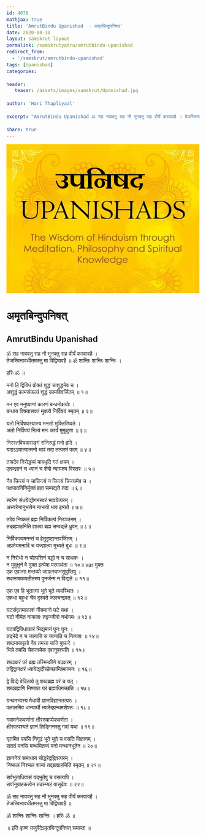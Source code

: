 ```yaml
---
id: 4078    
mathjax: true    
title: 'AmrutBindu Upanishad  - अमृतबिन्दुपनिषत्'    
date: 2020-04-30    
layout: samskrut-layout 
permalink: /samskrutyatra/amrutbindu-upanishad
redirect_from: 
  - '/samskrut/amrutbindu-upanishad'
tags: [Upanishad]    
categories:    
    
header:    
   teaser: /assets/images/samskrut/Upanishad.jpg    
    
author: 'Hari Thapliyaal'    
    
excerpt: "AmrutBindu Upanishad ॐ सह नाववतु सह नौ भुनक्तु सह वीर्यं करवावहै । तेजस्विनावधीतमस्तु मा विद्विषावहै ॥ ॐ शान्तिः शान्तिः शान्तिः । हरिः ॐ ॥ मनो हि द्विविधं प्रोक्तं शुद्धं चाशुद्धमेव च । अशुद्धं कामसंकल्पं शुद्धं कामविवर्जितम् ॥ १॥ मन"
    
share: true    
---
```

![](/assets/images/samskrut/Upanishad.jpg)    
    
# अमृतबिन्दुपनिषत्     
## AmrutBindu Upanishad    
    
ॐ सह नाववतु सह नौ भुनक्तु सह वीर्यं करवावहै ।    
तेजस्विनावधीतमस्तु मा विद्विषावहै ॥  ॐ शान्तिः शान्तिः शान्तिः ।    
    
हरिः ॐ ॥    
    
मनो हि द्विविधं प्रोक्तं शुद्धं चाशुद्धमेव च ।    
अशुद्धं कामसंकल्पं शुद्धं कामविवर्जितम् ॥ १॥    
    
मन एव मनुष्याणां कारणं बन्धमोक्षयोः ।    
बन्धाय विषयासक्तं मुक्त्यै निर्विषयं स्मृतम् ॥ २॥    
    
यतो निर्विषयस्यास्य मनसो मुक्तिरिष्यते ।    
अतो निर्विषयं नित्यं मनः कार्यं मुमुक्षुणा ॥ ३॥    
    
निरस्तविषयासङ्गं संनिरुद्धं मनो हृदि ।    
यदाऽऽयात्यात्मनो भावं तदा तत्परमं पदम् ॥ ४॥    
    
तावदेव निरोद्धव्यं यावधृदि गतं क्षयम् ।    
एतज्ज्ञानं च ध्यानं च शेषो न्यायश्च विस्तरः ॥ ५॥    
    
नैव चिन्त्यं न चाचिन्त्यं न चिन्त्यं चिन्त्यमेव च ।    
पक्षपातविनिर्मुक्तं ब्रह्म सम्पद्यते तदा ॥ ६॥    
    
स्वरेण संधयेद्योगमस्वरं भावयेत्परम् ।    
अस्वरेणानुभावेन नाभावो भाव इष्यते ॥ ७॥    
    
तदेव निष्कलं ब्रह्म निर्विकल्पं निरञ्जनम् ।    
तद्ब्रह्माहमिति ज्ञात्वा ब्रह्म सम्पद्यते ध्रुवम् ॥ ८॥    
    
निर्विकल्पमनन्तं च हेतुदृष्टान्तवर्जितम् ।    
अप्रमेयमनादिं च यज्ज्ञात्वा मुच्यते बुधः ॥ ९॥    
    
न निरोधो न चोत्पत्तिर्न बद्धो न च साधकः ।    
न मुमुक्षुर्न वै मुक्त इत्येषा परमार्थता ॥ १०॥  var मुक्तः    
एक एवात्मा मन्तव्यो जाग्रत्स्वप्नसुषुप्तिषु ।    
स्थानत्रयव्यतीतस्य पुनर्जन्म न विद्यते ॥ ११॥    
    
एक एव हि भूतात्मा भूते भूते व्यवस्थितः ।    
एकधा बहुधा चैव दृश्यते जलचन्द्रवत् ॥ १२॥    
    
घटसंवृतमाकाशं नीयमानो घटे यथा ।    
घटो नीयेत नाकाशः तद्वज्जीवो नभोपमः ॥ १३॥    
    
घटवद्विविधाकारं भिद्यमानं पुनः पुनः ।    
तद्भेदे न च जानाति स जानाति च नित्यशः ॥ १४॥    
शब्दमायावृतो नैव तमसा याति पुष्करे ।    
भिन्ने तमसि चैकत्वमेक एवानुपश्यति ॥ १५॥    
    
शब्दाक्षरं परं ब्रह्म तस्मिन्क्षीणे यदक्षरम् ।    
तद्विद्वानक्षरं ध्यायेद्यदीच्छेच्छान्तिमात्मनः ॥ १६॥    
    
द्वे विद्ये वेदितव्ये तु शब्दब्रह्म परं च यत् ।    
शब्दब्रह्मणि निष्णातः परं ब्रह्माधिगच्छति ॥ १७॥    
    
ग्रन्थमभ्यस्य मेधावी ज्ञानविज्ञानतत्परः ।    
पलालमिव धान्यार्थी त्यजेद्ग्रन्थमशेषतः ॥ १८॥    
    
गवामनेकवर्णानां क्षीरस्याप्येकवर्णता ।    
क्षीरवत्पश्यते ज्ञानं लिङ्गिनस्तु गवां यथा ॥ १९॥    
    
घृतमिव पयसि निगूढं भूते भूते च वसति विज्ञानम् ।    
सततं मनसि मन्थयितव्यं मनो मन्थानभूतेन ॥ २०॥    
    
ज्ञाननेत्रं समाधाय चोद्धरेद्वह्निवत्परम् ।    
निष्कलं निश्चलं शान्तं तद्ब्रह्माहमिति स्मृतम् ॥ २१॥    
    
सर्वभूताधिवासं यद्भूतेषु च वसत्यपि ।    
सर्वानुग्राहकत्वेन तदस्म्यहं वासुदेवः ॥ २२॥    
    
ॐ सह नाववतु सह नौ भुनक्तु सह वीर्यं करवावहै ।    
तेजस्विनावधीतमस्तु मा विद्विषावहै ॥    
    
ॐ शान्तिः शान्तिः शान्तिः । हरिः ॐ ॥    
    
॥ इति कृष्ण यजुर्वेदेऽमृतबिन्दूपनिषत् समाप्ता ॥    
    
